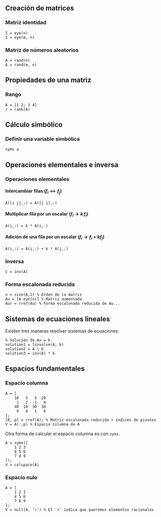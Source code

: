 ## Creación de matrices

### Matriz identidad

```
I = eye(n)
I = eye(m, n)
```

### Matriz de números aleatorios

```
A = rand(n)
A = rand(m, n)
```

## Propiedades de una matriz

### Rango

```
A = [1 2; 3 4]
r = rank(A)
```

## Cálculo simbólico

### Definir una variable simbólica

```
syms a
```

## Operaciones elementales e inversa

### Operaciones elementales

#### Intercambiar filas ($f_{i} \leftrightarrow f_{j}$)

```
A([i j],:) = A([j i],:)
```

#### Multiplicar fila por un escalar ($f_{i} \to k\,f_{i}$)

```
A(i,:) = k * A(i,:)
```

#### Adición de una fila por un escalar ($f_{i} \to f_{i} + kf_{j}$)

```
A(i,:) = A(i,:) + k * A(j,:)
```

### Inversa

```
C = inv(A)
```

### Forma escalonada reducida

```
n = size(A,1) % Orden de la matriz
Au = [A eye(n)] % Matriz aumentada
Aur = rref(Au) % Forma escalonada reducida de Au...
```

## Sistemas de ecuaciones lineales

Existen tres maneras resolver sistemas de ecuaciones:

```
% Solución de Ax = b
solution1 = linsolve(A, b)
solution2 = A \ b
solution3 = inv(A) * b
```

## Espacios fundamentales

### Espacio columna

```
A = [
	10   5   5 -20
	 1   2  -1   4
	40  10  30  30
	 9   8   1   6
];
[R, p] = rref(A); % Matriz escalonada reducida + índices de pivotes
V = A(:,p) % Espacio columna de A
```

Otra forma de calcular el espacio columna es con `syms`.

```
A = syms([
	1 2 3
	4 5 6
	7 8 9
]);
V = colspace(A)
```

### Espacio nulo

```
A = [
	1 2 3
	4 5 6
	7 8 9
];
V = null(A, 'r') % El 'r' indica que queremos elementos racionales
```

